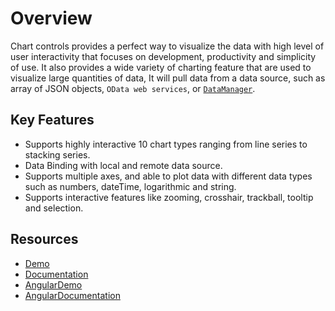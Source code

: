 # Overview

Chart controls provides a perfect way to visualize the data with
high level of  user interactivity that focuses on development, productivity and simplicity of use.
It also provides a wide variety of charting feature that are used to visualize large quantities of data, It will pull data from a data source, such as array of JSON objects, `OData web services`, or [`DataManager`](http://ej2.syncfusion.com/documentation/data/api-dataManager.html).

## Key Features

* Supports highly interactive 10 chart types ranging from line series to stacking series.
* Data Binding with local and remote data source.
* Supports multiple axes, and able to plot data with different data types such as numbers, dateTime, logarithmic and string.
* Supports interactive features like zooming, crosshair, trackball, tooltip and selection.

## Resources

* [Demo](http://ej2.syncfusion.com/demos/#/chart/line.html)
* [Documentation](http://ej2.syncfusion.com/documentation/chart/)
* [AngularDemo](http://ej2.syncfusion.com/angular/demos/#/chart/line)
* [AngularDocumentation](http://ej2.syncfusion.com/angular/documentation/chart/)